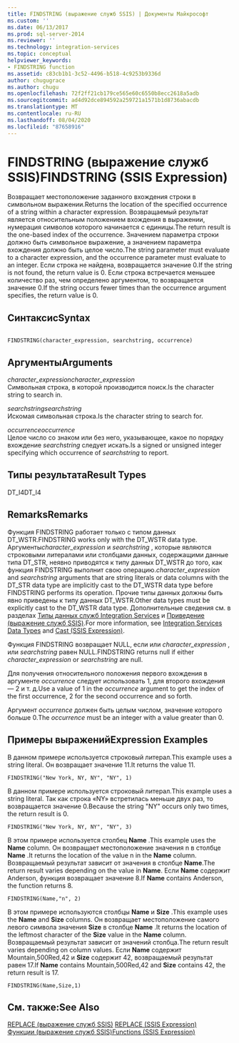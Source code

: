 ```yaml
---
title: FINDSTRING (выражение служб SSIS) | Документы Майкрософт
ms.custom: ''
ms.date: 06/13/2017
ms.prod: sql-server-2014
ms.reviewer: ''
ms.technology: integration-services
ms.topic: conceptual
helpviewer_keywords:
- FINDSTRING function
ms.assetid: c83cb1b1-3c52-4496-b518-4c9253b9336d
author: chugugrace
ms.author: chugu
ms.openlocfilehash: 72f2ff21cb179ce565e60c6550b8ecc2618a5adb
ms.sourcegitcommit: ad4d92dce894592a259721a1571b1d8736abacdb
ms.translationtype: MT
ms.contentlocale: ru-RU
ms.lasthandoff: 08/04/2020
ms.locfileid: "87658916"
---
```

# <a name="findstring-ssis-expression"></a><span data-ttu-id="e6cfa-102">FINDSTRING (выражение служб SSIS)</span><span class="sxs-lookup"><span data-stu-id="e6cfa-102">FINDSTRING (SSIS Expression)</span></span>
  <span data-ttu-id="e6cfa-103">Возвращает местоположение заданного вхождения строки в символьном выражении.</span><span class="sxs-lookup"><span data-stu-id="e6cfa-103">Returns the location of the specified occurrence of a string within a character expression.</span></span> <span data-ttu-id="e6cfa-104">Возвращаемый результат является относительным положением вхождения в выражении, нумерация символов которого начинается с единицы.</span><span class="sxs-lookup"><span data-stu-id="e6cfa-104">The return result is the one-based index of the occurrence.</span></span> <span data-ttu-id="e6cfa-105">Значением параметра строки должно быть символьное выражение, а значением параметра вхождения должно быть целое число.</span><span class="sxs-lookup"><span data-stu-id="e6cfa-105">The string parameter must evaluate to a character expression, and the occurrence parameter must evaluate to an integer.</span></span> <span data-ttu-id="e6cfa-106">Если строка не найдена, возвращается значение 0.</span><span class="sxs-lookup"><span data-stu-id="e6cfa-106">If the string is not found, the return value is 0.</span></span> <span data-ttu-id="e6cfa-107">Если строка встречается меньшее количество раз, чем определено аргументом, то возвращается значение 0.</span><span class="sxs-lookup"><span data-stu-id="e6cfa-107">If the string occurs fewer times than the occurrence argument specifies, the return value is 0.</span></span>  
  
## <a name="syntax"></a><span data-ttu-id="e6cfa-108">Синтаксис</span><span class="sxs-lookup"><span data-stu-id="e6cfa-108">Syntax</span></span>  
  
```  
  
FINDSTRING(character_expression, searchstring, occurrence)  
```  
  
## <a name="arguments"></a><span data-ttu-id="e6cfa-109">Аргументы</span><span class="sxs-lookup"><span data-stu-id="e6cfa-109">Arguments</span></span>  
 <span data-ttu-id="e6cfa-110">*character_expression*</span><span class="sxs-lookup"><span data-stu-id="e6cfa-110">*character_expression*</span></span>  
 <span data-ttu-id="e6cfa-111">Символьная строка, в которой производится поиск.</span><span class="sxs-lookup"><span data-stu-id="e6cfa-111">Is the character string to search in.</span></span>  
  
 <span data-ttu-id="e6cfa-112">*searchstring*</span><span class="sxs-lookup"><span data-stu-id="e6cfa-112">*searchstring*</span></span>  
 <span data-ttu-id="e6cfa-113">Искомая символьная строка.</span><span class="sxs-lookup"><span data-stu-id="e6cfa-113">Is the character string to search for.</span></span>  
  
 <span data-ttu-id="e6cfa-114">*occurrence*</span><span class="sxs-lookup"><span data-stu-id="e6cfa-114">*occurrence*</span></span>  
 <span data-ttu-id="e6cfa-115">Целое число со знаком или без него, указывающее, какое по порядку вхождение *searchstring* следует искать.</span><span class="sxs-lookup"><span data-stu-id="e6cfa-115">Is a signed or unsigned integer specifying which occurrence of *searchstring* to report.</span></span>  
  
## <a name="result-types"></a><span data-ttu-id="e6cfa-116">Типы результата</span><span class="sxs-lookup"><span data-stu-id="e6cfa-116">Result Types</span></span>  
 <span data-ttu-id="e6cfa-117">DT_I4</span><span class="sxs-lookup"><span data-stu-id="e6cfa-117">DT_I4</span></span>  
  
## <a name="remarks"></a><span data-ttu-id="e6cfa-118">Remarks</span><span class="sxs-lookup"><span data-stu-id="e6cfa-118">Remarks</span></span>  
 <span data-ttu-id="e6cfa-119">Функция FINDSTRING работает только с типом данных DT_WSTR.</span><span class="sxs-lookup"><span data-stu-id="e6cfa-119">FINDSTRING works only with the DT_WSTR data type.</span></span>  <span data-ttu-id="e6cfa-120">Аргументы*character_expression* и *searchstring* , которые являются строковыми литералами или столбцами данных, содержащими данные типа DT_STR, неявно приводятся к типу данных DT_WSTR до того, как функция FINDSTRING выполнит свою операцию.</span><span class="sxs-lookup"><span data-stu-id="e6cfa-120">*character_expression* and *searchstring* arguments that are string literals or data columns with the DT_STR data type are implicitly cast to the DT_WSTR data type before FINDSTRING performs its operation.</span></span> <span data-ttu-id="e6cfa-121">Прочие типы данных должны быть явно приведены к типу данных DT_WSTR.</span><span class="sxs-lookup"><span data-stu-id="e6cfa-121">Other data types must be explicitly cast to the DT_WSTR data type.</span></span> <span data-ttu-id="e6cfa-122">Дополнительные сведения см. в разделах [Типы данных служб Integration Services](../data-flow/integration-services-data-types.md) и [Приведение (выражение служб SSIS)](cast-ssis-expression.md).</span><span class="sxs-lookup"><span data-stu-id="e6cfa-122">For more information, see [Integration Services Data Types](../data-flow/integration-services-data-types.md) and [Cast &#40;SSIS Expression&#41;](cast-ssis-expression.md).</span></span>  
  
 <span data-ttu-id="e6cfa-123">Функция FINDSTRING возвращает NULL, если или *character_expression* , или *searchstring* равен NULL.</span><span class="sxs-lookup"><span data-stu-id="e6cfa-123">FINDSTRING returns null if either *character_expression* or *searchstring* are null.</span></span>  
  
 <span data-ttu-id="e6cfa-124">Для получения относительного положения первого вхождения в аргументе *occurrence* следует использовать 1, для второго вхождения — 2 и т. д.</span><span class="sxs-lookup"><span data-stu-id="e6cfa-124">Use a value of 1 in the *occurrence* argument to get the index of the first occurrence, 2 for the second occurrence and so forth.</span></span>  
  
 <span data-ttu-id="e6cfa-125">Аргумент *occurrence* должен быть целым числом, значение которого больше 0.</span><span class="sxs-lookup"><span data-stu-id="e6cfa-125">The *occurrence* must be an integer with a value greater than 0.</span></span>  
  
## <a name="expression-examples"></a><span data-ttu-id="e6cfa-126">Примеры выражений</span><span class="sxs-lookup"><span data-stu-id="e6cfa-126">Expression Examples</span></span>  
 <span data-ttu-id="e6cfa-127">В данном примере используется строковый литерал.</span><span class="sxs-lookup"><span data-stu-id="e6cfa-127">This example uses a string literal.</span></span> <span data-ttu-id="e6cfa-128">Он возвращает значение 11.</span><span class="sxs-lookup"><span data-stu-id="e6cfa-128">It returns the value 11.</span></span>  
  
```  
FINDSTRING("New York, NY, NY", "NY", 1)   
```  
  
 <span data-ttu-id="e6cfa-129">В данном примере используется строковый литерал.</span><span class="sxs-lookup"><span data-stu-id="e6cfa-129">This example uses a string literal.</span></span> <span data-ttu-id="e6cfa-130">Так как строка «NY» встретилась меньше двух раз, то возвращается значение 0.</span><span class="sxs-lookup"><span data-stu-id="e6cfa-130">Because the string "NY" occurs only two times, the return result is 0.</span></span>  
  
```  
FINDSTRING("New York, NY, NY", "NY", 3)   
```  
  
 <span data-ttu-id="e6cfa-131">В этом примере используется столбец **Name** .</span><span class="sxs-lookup"><span data-stu-id="e6cfa-131">This example uses the **Name** column.</span></span> <span data-ttu-id="e6cfa-132">Он возвращает местоположение значения n в столбце **Name** .</span><span class="sxs-lookup"><span data-stu-id="e6cfa-132">It returns the location of the value n in the **Name** column.</span></span> <span data-ttu-id="e6cfa-133">Возвращаемый результат зависит от значения в столбце **Name**.</span><span class="sxs-lookup"><span data-stu-id="e6cfa-133">The return result varies depending on the value in **Name**.</span></span> <span data-ttu-id="e6cfa-134">Если **Name** содержит Anderson, функция возвращает значение 8.</span><span class="sxs-lookup"><span data-stu-id="e6cfa-134">If **Name** contains Anderson, the function returns 8.</span></span>  
  
```  
FINDSTRING(Name,"n", 2)   
```  
  
 <span data-ttu-id="e6cfa-135">В этом примере используются столбцы **Name** и **Size** .</span><span class="sxs-lookup"><span data-stu-id="e6cfa-135">This example uses the **Name** and **Size** columns.</span></span> <span data-ttu-id="e6cfa-136">Он возвращает местоположение самого левого символа значения **Size** в столбце **Name** .</span><span class="sxs-lookup"><span data-stu-id="e6cfa-136">It returns the location of the leftmost character of the **Size** value in the **Name** column.</span></span> <span data-ttu-id="e6cfa-137">Возвращаемый результат зависит от значений столбца.</span><span class="sxs-lookup"><span data-stu-id="e6cfa-137">The return result varies depending on column values.</span></span> <span data-ttu-id="e6cfa-138">Если **Name** содержит Mountain,500Red,42 и **Size** содержит 42, возвращаемый результат равен 17.</span><span class="sxs-lookup"><span data-stu-id="e6cfa-138">If **Name** contains Mountain,500Red,42 and **Size** contains 42, the return result is 17.</span></span>  
  
```  
FINDSTRING(Name,Size,1)   
```  
  
## <a name="see-also"></a><span data-ttu-id="e6cfa-139">См. также:</span><span class="sxs-lookup"><span data-stu-id="e6cfa-139">See Also</span></span>  
 <span data-ttu-id="e6cfa-140">[REPLACE (выражение служб SSIS)](replace-ssis-expression.md) </span><span class="sxs-lookup"><span data-stu-id="e6cfa-140">[REPLACE &#40;SSIS Expression&#41;](replace-ssis-expression.md) </span></span>  
 [<span data-ttu-id="e6cfa-141">Функции (выражение служб SSIS)</span><span class="sxs-lookup"><span data-stu-id="e6cfa-141">Functions &#40;SSIS Expression&#41;</span></span>](functions-ssis-expression.md)  
  
  
